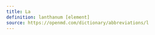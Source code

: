 ```yaml
---
title: La
definition: lanthanum [element]
source: https://openmd.com/dictionary/abbreviations/l
---
```

